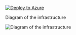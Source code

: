 [![Deploy to Azure](https://aka.ms/deploytoazurebutton)](https://portal.azure.com/#create/Microsoft.Template/uri/https%3A%2F%2Fraw.githubusercontent.com%2FDWBatmanPS%2FBicep_Deployment%2FLab_Deployments%2Fmain%2FJumpbox%2Fsrc%2Fmain.json)


Diagram of the infrastructure

![Diagram of the infrastructure](diagram.drawio.png)
